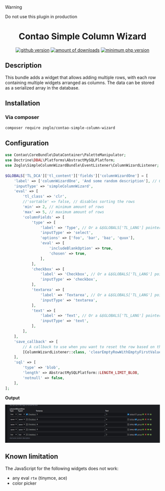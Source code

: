 > [!WARNING]
> Do not use this plugin in production

<h1 align="center">Contao Simple Column Wizard</h1>
<p align="center">
    <a href="https://github.com/zoglo/contao-simple-column-wizard"><img src="https://img.shields.io/github/v/release/zoglo/contao-simple-column-wizard" alt="github version"/></a>
    <a href="https://packagist.org/packages/zoglo/contao-simple-column-wizard"><img src="https://img.shields.io/packagist/dt/zoglo/contao-simple-column-wizard?color=f47c00" alt="amount of downloads"/></a>
    <a href="https://packagist.org/packages/zoglo/contao-simple-column-wizard"><img src="https://img.shields.io/packagist/dependency-v/zoglo/contao-simple-column-wizard/php?color=474A8A" alt="minimum php version"></a>
</p>

## Description

This bundle adds a widget that allows adding multiple rows, with each row containing multiple widgets arranged as columns. The data can be stored as a serialized array in the database.

## Installation

### Via composer

```
composer require zoglo/contao-simple-column-wizard
```

## Configuration

```php
use Contao\CoreBundle\DataContainer\PaletteManipulator;
use Doctrine\DBAL\Platforms\AbstractMySQLPlatform;
use Zoglo\SimpleColumnWizardBundle\EventListener\ColumnWizardListener;

$GLOBALS['TL_DCA']['tl_content']['fields']['columnWizardOne'] = [
    'label' => ['columnWizardOne', 'And some random description'], // Or a &$GLOBALS['TL_LANG'] pointer
    'inputType' => 'simpleColumnWizard',
    'eval' => [
        'tl_class' => 'clr',
        //'sortable' => false, // disables sorting the rows
        'min' => 2, // minimum amount of rows
        'max' => 5, // maximum amount of rows
        'columnFields' => [
            'type' => [
                'label' => 'Type', // Or a &$GLOBALS['TL_LANG'] pointer
                'inputType' => 'select',
                'options' => ['foo', 'bar', 'baz', 'quux'],
                'eval' => [
                    'includeBlankOption' => true,
                    'chosen' => true,
                ],
            ],
            'checkbox' => [
                'label' => 'Checkbox', // Or a &$GLOBALS['TL_LANG'] pointer
                'inputType' => 'checkbox',
            ],
            'textarea' => [
                'label' => 'Textarea', // Or a &$GLOBALS['TL_LANG'] pointer
                'inputType' => 'textarea',
            ],
            'text' => [
                'label' => 'Text', // Or a &$GLOBALS['TL_LANG'] pointer
                'inputType' => 'text',
            ],
        ],
    ],
    'save_callback' => [
        // A callback to use when you want to reset the row based on the first value being empty
        [ColumnWizardListener::class, 'clearEmptyRowWithEmptyFirstValue'],
    ],
    'sql' => [
        'type' => 'blob',
        'length' => AbstractMySQLPlatform::LENGTH_LIMIT_BLOB,
        'notnull' => false,
    ],
];

```

**Output**

![Rendered example of the simple column wizard based on the configuration](/docs/images/simpleColumnWizard.jpg)

## Known limitation

The JavaScript for the following widgets does not work:

- any eval `rte` (tinymce, ace)
- color picker

